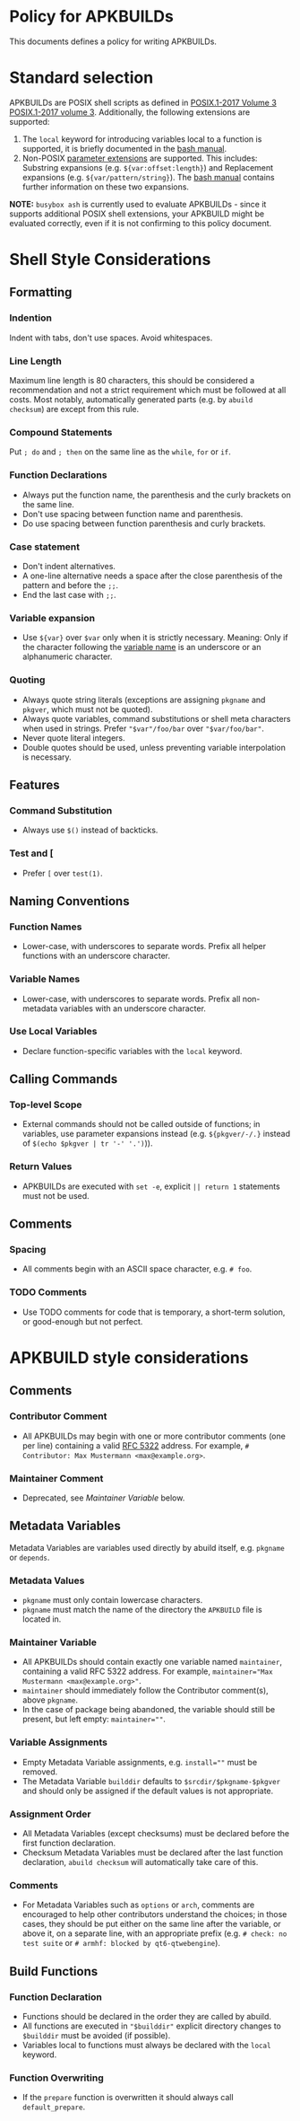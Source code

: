 # Policy for APKBUILDs

This documents defines a policy for writing APKBUILDs.

# Standard selection

APKBUILDs are POSIX shell scripts as defined in [POSIX.1-2017 Volume 3]
[POSIX.1-2017 volume 3]. Additionally, the following extensions are
supported:

1. The `local` keyword for introducing variables local to a function is
   supported, it is briefly documented in the [bash manual][bash functions].
2. Non-POSIX [parameter extensions][POSIX.1-2017 parameter expansion]
   are supported.  This includes: Substring expansions (e.g.
   `${var:offset:length}`) and Replacement expansions (e.g.
   `${var/pattern/string}`). The [bash manual][bash expansion]
   contains further information on these two expansions.

**NOTE:** `busybox ash` is currently used to evaluate APKBUILDs - since it
supports additional POSIX shell extensions, your APKBUILD might be
evaluated correctly, even if it is not confirming to this policy
document.

# Shell Style Considerations

<!--
This should be in conformance with most existing APKBUILDs
Structure and content inspired by Google Shell Style Guide.
-->

## Formatting

### Indention

Indent with tabs, don't use spaces. Avoid whitespaces.

### Line Length

Maximum line length is 80 characters, this should be considered a
recommendation and not a strict requirement which must be followed at
all costs. Most notably, automatically generated parts (e.g. by `abuild
checksum`) are except from this rule.

### Compound Statements

Put `; do` and `; then` on the same line as the `while`, `for` or `if`.

### Function Declarations

* Always put the function name, the parenthesis and the curly brackets
  on the same line.
* Don't use spacing between function name and parenthesis.
* Do use spacing between function parenthesis and curly brackets.

### Case statement

* Don't indent alternatives.
* A one-line alternative needs a space after the close parenthesis of the pattern and before the `;;`.
* End the last case with `;;`.

### Variable expansion

* Use `${var}` over `$var` only when it is strictly necessary. Meaning:
  Only if the character following the [variable name][POSIX.1-2017 definition name]
  is an underscore or an alphanumeric character.

### Quoting

* Always quote string literals (exceptions are assigning `pkgname` and
  `pkgver`, which must not be quoted).
* Always quote variables, command substitutions or shell meta characters
  when used in strings. Prefer `"$var"/foo/bar` over `"$var/foo/bar"`.
* Never quote literal integers.
* Double quotes should be used, unless preventing variable interpolation
  is necessary.

## Features

### Command Substitution

* Always use `$()` instead of backticks.

### Test and [

* Prefer `[` over `test(1)`.

## Naming Conventions

### Function Names

* Lower-case, with underscores to separate words. Prefix all helper
  functions with an underscore character.

### Variable Names

* Lower-case, with underscores to separate words. Prefix all
  non-metadata variables with an underscore character.

### Use Local Variables

*  Declare function-specific variables with the `local` keyword.

## Calling Commands

### Top-level Scope

* External commands should not be called outside of functions;
  in variables, use parameter expansions instead
  (e.g. `${pkgver/-/.}` instead of `$(echo $pkgver | tr '-' '.')`)).

### Return Values

* APKBUILDs are executed with `set -e`, explicit `|| return 1`
  statements must not be used.

## Comments

### Spacing

* All comments begin with an ASCII space character, e.g. `# foo`.

### TODO Comments

* Use TODO comments for code that is temporary, a short-term solution,
  or good-enough but not perfect.

# APKBUILD style considerations

<!--
This section attempts to document policies enforced by the linter from
atools-go <https://gitlab.alpinelinux.org/alpine/infra/atools-go>,
newapkbuild and existing APKBUILDs.
-->

## Comments

### Contributor Comment

* All APKBUILDs may begin with one or more contributor comments (one per
  line) containing a valid [RFC 5322][RFC 5322] address. For example,
  `# Contributor: Max Mustermann <max@example.org>`.

### Maintainer Comment

* Deprecated, see *Maintainer Variable* below.

## Metadata Variables

Metadata Variables are variables used directly by abuild itself, e.g. `pkgname` or `depends`.

### Metadata Values

* `pkgname` must only contain lowercase characters.
* `pkgname` must match the name of the directory the `APKBUILD` file is located in.

### Maintainer Variable

* All APKBUILDs should contain exactly one variable named `maintainer`,
  containing a valid RFC 5322 address. For example,
  `maintainer="Max Mustermann <max@example.org>"`.
* `maintainer` should immediately follow the Contributor comment(s), above `pkgname`.
* In the case of package being abandoned, the variable should still be present,
  but left empty: `maintainer=""`.

### Variable Assignments

* Empty Metadata Variable assignments, e.g. `install=""` must be removed.
* The Metadata Variable `builddir` defaults to `$srcdir/$pkgname-$pkgver`
  and should only be assigned if the default values is not appropriate.

### Assignment Order

* All Metadata Variables (except checksums) must be declared before the
  first function declaration.
* Checksum Metadata Variables must be declared after the last function
  declaration, `abuild checksum` will automatically take care of this.

### Comments

* For Metadata Variables such as `options` or `arch`,
  comments are encouraged to help other contributors understand the choices;
  in those cases, they should be put either on the same line after the variable,
  or above it, on a separate line, with an appropriate prefix
  (e.g. `# check: no test suite` or `# armhf: blocked by qt6-qtwebengine`).

## Build Functions

### Function Declaration

* Functions should be declared in the order they are called by abuild.
* All functions are executed in `"$builddir"` explicit directory changes
  to `$builddir` must be avoided (if possible).
* Variables local to functions must always be declared with the `local`
  keyword.

### Function Overwriting

* If the `prepare` function is overwritten it should always call
  `default_prepare`.

[POSIX.1-2017 volume 3]: https://pubs.opengroup.org/onlinepubs/9699919799/idx/xcu.html
[POSIX.1-2017 parameter expansion]: https://pubs.opengroup.org/onlinepubs/9699919799/utilities/V3_chap02.html#tag_18_06_02
[POSIX.1-2017 definition name]: https://pubs.opengroup.org/onlinepubs/9699919799/basedefs/V1_chap03.html#tag_03_235
[bash functions]: https://www.gnu.org/software/bash/manual/bash.html#Shell-Functions
[bash expansion]: https://www.gnu.org/software/bash/manual/bash.html#Shell-Parameter-Expansion
[RFC 5322]: https://tools.ietf.org/html/rfc5322
